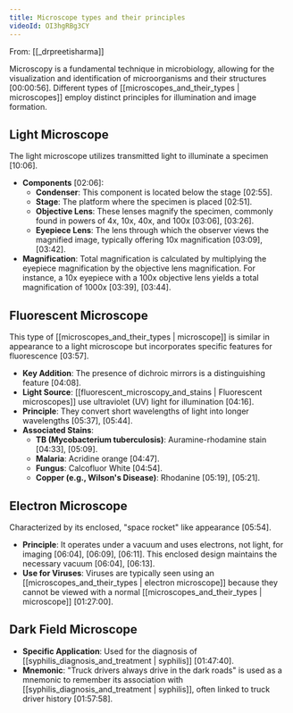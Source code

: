 ```yaml
---
title: Microscope types and their principles
videoId: OI3hgRBg3CY
---
```


From: [[_drpreetisharma]] <br/> 

Microscopy is a fundamental technique in microbiology, allowing for the visualization and identification of microorganisms and their structures <a class="yt-timestamp" data-t="00:00:56">[00:00:56]</a>. Different types of [[microscopes_and_their_types | microscopes]] employ distinct principles for illumination and image formation.

## Light Microscope
The light microscope utilizes transmitted light to illuminate a specimen <a class="yt-timestamp" data-t="00:10:06">[10:06]</a>.
*   **Components** <a class="yt-timestamp" data-t="02:06">[02:06]</a>:
    *   **Condenser**: This component is located below the stage <a class="yt-timestamp" data-t="02:55">[02:55]</a>.
    *   **Stage**: The platform where the specimen is placed <a class="yt-timestamp" data-t="02:51">[02:51]</a>.
    *   **Objective Lens**: These lenses magnify the specimen, commonly found in powers of 4x, 10x, 40x, and 100x <a class="yt-timestamp" data-t="03:06">[03:06]</a>, <a class="yt-timestamp" data-t="03:26">[03:26]</a>.
    *   **Eyepiece Lens**: The lens through which the observer views the magnified image, typically offering 10x magnification <a class="yt-timestamp" data-t="03:09">[03:09]</a>, <a class="yt-timestamp" data-t="03:42">[03:42]</a>.
*   **Magnification**: Total magnification is calculated by multiplying the eyepiece magnification by the objective lens magnification. For instance, a 10x eyepiece with a 100x objective lens yields a total magnification of 1000x <a class="yt-timestamp" data-t="03:39">[03:39]</a>, <a class="yt-timestamp" data-t="03:44">[03:44]</a>.

## Fluorescent Microscope
This type of [[microscopes_and_their_types | microscope]] is similar in appearance to a light microscope but incorporates specific features for fluorescence <a class="yt-timestamp" data-t="03:57">[03:57]</a>.
*   **Key Addition**: The presence of dichroic mirrors is a distinguishing feature <a class="yt-timestamp" data-t="04:08">[04:08]</a>.
*   **Light Source**: [[fluorescent_microscopy_and_stains | Fluorescent microscopes]] use ultraviolet (UV) light for illumination <a class="yt-timestamp" data-t="04:16">[04:16]</a>.
*   **Principle**: They convert short wavelengths of light into longer wavelengths <a class="yt-timestamp" data-t="05:37">[05:37]</a>, <a class="yt-timestamp" data-t="05:44">[05:44]</a>.
*   **Associated Stains**:
    *   **TB (Mycobacterium tuberculosis)**: Auramine-rhodamine stain <a class="yt-timestamp" data-t="04:33">[04:33]</a>, <a class="yt-timestamp" data-t="05:09">[05:09]</a>.
    *   **Malaria**: Acridine orange <a class="yt-timestamp" data-t="04:47">[04:47]</a>.
    *   **Fungus**: Calcofluor White <a class="yt-timestamp" data-t="04:54">[04:54]</a>.
    *   **Copper (e.g., Wilson's Disease)**: Rhodanine <a class="yt-timestamp" data-t="05:19">[05:19]</a>, <a class="yt-timestamp" data-t="05:21">[05:21]</a>.

## Electron Microscope
Characterized by its enclosed, "space rocket" like appearance <a class="yt-timestamp" data-t="05:54">[05:54]</a>.
*   **Principle**: It operates under a vacuum and uses electrons, not light, for imaging <a class="yt-timestamp" data-t="06:04">[06:04]</a>, <a class="yt-timestamp" data-t="06:09">[06:09]</a>, <a class="yt-timestamp" data-t="06:11">[06:11]</a>. This enclosed design maintains the necessary vacuum <a class="yt-timestamp" data-t="06:04">[06:04]</a>, <a class="yt-timestamp" data-t="06:13">[06:13]</a>.
*   **Use for Viruses**: Viruses are typically seen using an [[microscopes_and_their_types | electron microscope]] because they cannot be viewed with a normal [[microscopes_and_their_types | microscope]] <a class="yt-timestamp" data-t="01:27:00">[01:27:00]</a>.

## Dark Field Microscope
*   **Specific Application**: Used for the diagnosis of [[syphilis_diagnosis_and_treatment | syphilis]] <a class="yt-timestamp" data-t="01:47:40">[01:47:40]</a>.
*   **Mnemonic**: "Truck drivers always drive in the dark roads" is used as a mnemonic to remember its association with [[syphilis_diagnosis_and_treatment | syphilis]], often linked to truck driver history <a class="yt-timestamp" data-t="01:57:58">[01:57:58]</a>.